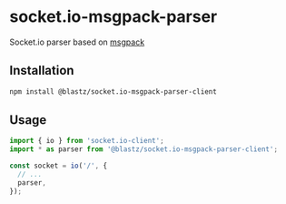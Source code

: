 # socket.io-msgpack-parser

Socket.io parser based on [msgpack](https://github.com/kriszyp/msgpackr)

## Installation

```bash
npm install @blastz/socket.io-msgpack-parser-client
```

## Usage

```ts
import { io } from 'socket.io-client';
import * as parser from '@blastz/socket.io-msgpack-parser-client';

const socket = io('/', {
  // ...
  parser,
});
```
